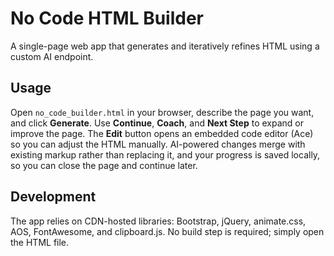 # No Code HTML Builder

A single-page web app that generates and iteratively refines HTML using a custom AI endpoint.

## Usage

Open `no_code_builder.html` in your browser, describe the page you want, and click **Generate**. Use **Continue**, **Coach**, and **Next Step** to expand or improve the page. The **Edit** button opens an embedded code editor (Ace) so you can adjust the HTML manually. AI-powered changes merge with existing markup rather than replacing it, and your progress is saved locally, so you can close the page and continue later.


## Development

The app relies on CDN-hosted libraries: Bootstrap, jQuery, animate.css, AOS, FontAwesome, and clipboard.js. No build step is required; simply open the HTML file.
